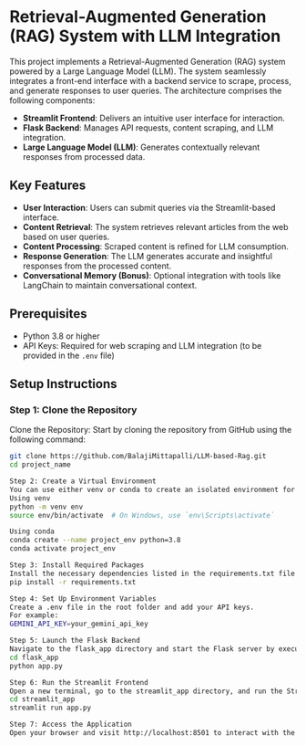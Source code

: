 # Retrieval-Augmented Generation (RAG) System with LLM Integration

This project implements a Retrieval-Augmented Generation (RAG) system powered by a Large Language Model (LLM). The system seamlessly integrates a front-end interface with a backend service to scrape, process, and generate responses to user queries. The architecture comprises the following components:

- **Streamlit Frontend**: Delivers an intuitive user interface for interaction.
- **Flask Backend**: Manages API requests, content scraping, and LLM integration.
- **Large Language Model (LLM)**: Generates contextually relevant responses from processed data.

## Key Features  
- **User Interaction**: Users can submit queries via the Streamlit-based interface.  
- **Content Retrieval**: The system retrieves relevant articles from the web based on user queries.  
- **Content Processing**: Scraped content is refined for LLM consumption.  
- **Response Generation**: The LLM generates accurate and insightful responses from the processed content.  
- **Conversational Memory (Bonus)**: Optional integration with tools like LangChain to maintain conversational context.

## Prerequisites  
- Python 3.8 or higher  
- API Keys: Required for web scraping and LLM integration (to be provided in the `.env` file)

## Setup Instructions  

### Step 1: Clone the Repository  
Clone the Repository: Start by cloning the repository from GitHub using the following command: 
```bash
git clone https://github.com/BalajiMittapalli/LLM-based-Rag.git
cd project_name

Step 2: Create a Virtual Environment
You can use either venv or conda to create an isolated environment for this project.
Using venv
python -m venv env
source env/bin/activate  # On Windows, use `env\Scripts\activate`

Using conda
conda create --name project_env python=3.8
conda activate project_env

Step 3: Install Required Packages
Install the necessary dependencies listed in the requirements.txt file by running
pip install -r requirements.txt

Step 4: Set Up Environment Variables
Create a .env file in the root folder and add your API keys.
For example:
GEMINI_API_KEY=your_gemini_api_key

Step 5: Launch the Flask Backend
Navigate to the flask_app directory and start the Flask server by executing:
cd flask_app
python app.py

Step 6: Run the Streamlit Frontend
Open a new terminal, go to the streamlit_app directory, and run the Streamlit app:
cd streamlit_app
streamlit run app.py

Step 7: Access the Application
Open your browser and visit http://localhost:8501 to interact with the system by entering your queries.

